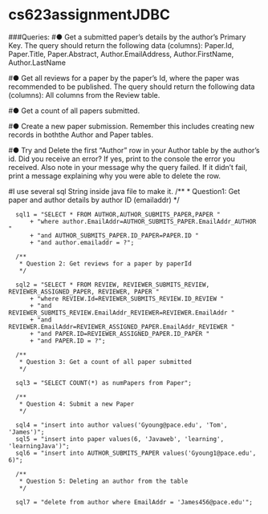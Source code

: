# cs623assignmentJDBC

###Queries:
#● Get a submitted paper’s details by the author’s Primary Key. The query should return the following data (columns): Paper.Id, Paper.Title, Paper.Abstract, Author.EmailAddress, Author.FirstName, Author.LastName

#● Get all reviews for a paper by the paper’s Id, where the paper was recommended to be published. The query should return the following data (columns): All columns from the Review table.

#● Get a count of all papers submitted.

#● Create a new paper submission. Remember this includes creating new records in boththe Author and Paper tables.

#● Try and Delete the first “Author” row in your Author table by the author’s id. Did you receive an error? 
If yes, print to the console the error you received. Also note in your message why the query failed. 
If it didn’t fail, print a message explaining why you were able to delete the row.

#I use several sql String inside java file to make it.
      /**
       * Question1: Get paper and author details by author ID (emailaddr)
       */

      sql1 = "SELECT * FROM AUTHOR,AUTHOR_SUBMITS_PAPER,PAPER "
          + "where author.EmailAddr=AUTHOR_SUBMITS_PAPER.EmailAddr_AUTHOR "
          + "and AUTHOR_SUBMITS_PAPER.ID_PAPER=PAPER.ID "
          + "and author.emailaddr = ?";

      /**
       * Question 2: Get reviews for a paper by paperId
       */

      sql2 = "SELECT * FROM REVIEW, REVIEWER_SUBMITS_REVIEW, REVIEWER_ASSIGNED_PAPER, REVIEWER, PAPER "
          + "where REVIEW.Id=REVIEWER_SUBMITS_REVIEW.ID_REVIEW "
          + "and REVIEWER_SUBMITS_REVIEW.EmailAddr_REVIEWER=REVIEWER.EmailAddr "
          + "and REVIEWER.EmailAddr=REVIEWER_ASSIGNED_PAPER.EmailAddr_REVIEWER "
          + "and PAPER.ID=REVIEWER_ASSIGNED_PAPER.ID_PAPER "
          + "and PAPER.ID = ?";

      /**
       * Question 3: Get a count of all paper submitted
       */

      sql3 = "SELECT COUNT(*) as numPapers from Paper";

      /**
       * Question 4: Submit a new Paper
       */

      sql4 = "insert into author values('Gyoung@pace.edu', 'Tom', 'James')";
      sql5 = "insert into paper values(6, 'Javaweb', 'learning', 'learningJava')";
      sql6 = "insert into AUTHOR_SUBMITS_PAPER values('Gyoung1@pace.edu', 6)";

      /**
       * Question 5: Deleting an author from the table
       */

      sql7 = "delete from author where EmailAddr = 'James456@pace.edu'";
        
